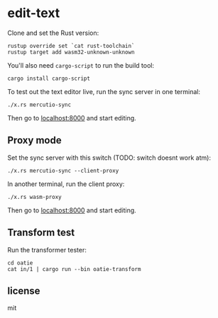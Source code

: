 # edit-text

Clone and set the Rust version:

```
rustup override set `cat rust-toolchain`
rustup target add wasm32-unknown-unknown
```

You'll also need `cargo-script` to run the build tool:

```
cargo install cargo-script
```

To test out the text editor live, run the sync server in one terminal:

```
./x.rs mercutio-sync
```

Then go to <localhost:8000> and start editing.

## Proxy mode

Set the sync server with this switch (TODO: switch doesnt work atm):

```
./x.rs mercutio-sync --client-proxy
```

In another terminal, run the client proxy:

```
./x.rs wasm-proxy
```

Then go to <localhost:8000> and start editing.

## Transform test

Run the transformer tester:

```
cd oatie
cat in/1 | cargo run --bin oatie-transform
```

## license

mit
